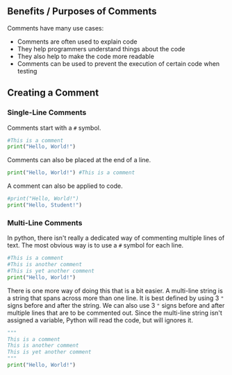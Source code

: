 ## Benefits / Purposes of Comments
Comments have many use cases:
- Comments are often used to explain code
- They help programmers understand things about the code
- They also help to make the code more readable
- Comments can be used to prevent the execution of certain code when testing

## Creating a Comment

### Single-Line Comments
Comments start with a `#` symbol.

```python
#This is a comment
print("Hello, World!")
```

Comments can also be placed at the end of a line.

```python
print("Hello, World!") #This is a comment
```

A comment can also be applied to code.

```python
#print("Hello, World!")
print("Hello, Student!")
```

### Multi-Line Comments
In python, there isn't really a dedicated way of commenting multiple lines of text.  The most obvious way is to use a `#` symbol for each line.

```python
#This is a comment
#This is another comment
#This is yet another comment
print("Hello, World!")
```

There is one more way of doing this that is a bit easier.  A multi-line string is a string that spans across more than one line.  It is best defined by using 3 `"` signs before and after the string.  We can also use 3 `"` signs before and after multiple lines that are to be commented out.  Since the multi-line string isn't assigned a variable, Python will read the code, but will ignores it.

```python
"""
This is a comment
This is another comment
This is yet another comment
"""
print("Hello, World!")
```